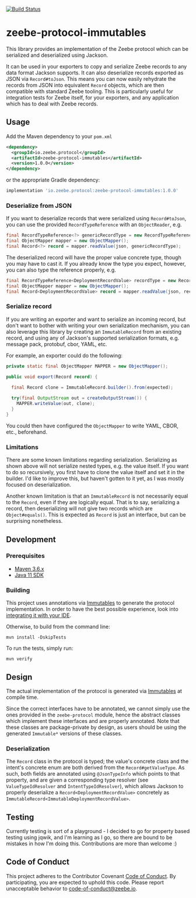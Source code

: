 [![Build Status](https://travis-ci.org/zeebe-io/zeebe-protocol-immutables.svg?branch=master)](https://travis-ci.org/zeebe-io/zeebe-protocol-immutables)

# zeebe-protocol-immutables

This library provides an implementation of the Zeebe protocol which can be serialized and
deserialized using Jackson.

It can be used in your exporters to copy and serialize Zeebe records to any data format Jackson
supports. It can also deserialize records exported as JSON via `Record#toJson`. This means you can
now easily rehydrate the records from JSON into equivalent `Record` objects, which are then
compatible with standard Zeebe tooling. This is particularly useful for integration tests for Zeebe
itself, for your exporters, and any application which has to deal with Zeebe records.

## Usage

Add the Maven dependency to your `pom.xml`

```xml
<dependency>
  <groupId>io.zeebe.protocol</groupId>
  <artifactId>zeebe-protocol-immutables</artifactId>
  <version>1.0.0</version>
</dependency>
```

or the appropriate Gradle dependency:

```groovy
implementation 'io.zeebe.protocol:zeebe-protocol-immutables:1.0.0'
```

### Deserialize from JSON

If you want to deserialize records that were serialized using `Record#toJson`, you can use the
provided `RecordTypeReference` with an `ObjectReader`, e.g.

```java
final RecordTypeReference<?> genericRecordType = new RecordTypeReference<>();
final ObjectMapper mapper = new ObjectMapper();
final Record<?> record = mapper.readValue(json, genericRecordType);
```

The deserialized record will have the proper value concrete type, though you may have to cast it. If
you already know the type you expect, however, you can also type the reference properly, e.g.

```java
final RecordTypeReference<DeploymentRecordValue> recordType = new RecordTypeReference<>();
final ObjectMapper mapper = new ObjectMapper();
final Record<DeploymentRecordValue> record = mapper.readValue(json, recordType);
```

### Serialize record

If you are writing an exporter and want to serialize an incoming record, but don't want to bother
with writing your own serialization mechanism, you can also leverage this library by creating an
`ImmutableRecord` from an existing record, and using any of Jackson's supported serialization
formats, e.g. message pack, protobuf, cbor, YAML, etc.

For example, an exporter could do the following:

```java
private static final ObjectMapper MAPPER = new ObjectMapper();

public void export(Record record) {

  final Record clone = ImmutableRecord.builder().from(expected);
  
  try(final OutputStream out = createOutputStream()) {
    MAPPER.writeValue(out, clone);  
  }
}
```

You could then have configured the `ObjectMapper` to write YAML, CBOR, etc., beforehand.

### Limitations

There are some known limitations regarding serialization. Serializing as shown above will not
serialize nested types, e.g. the value itself. If you want to do so recursively, you first have to
clone the value itself and set it in the builder. I'd like to improve this, but haven't gotten to it
yet, as I was mostly focused on deserialization.

Another known limitation is that an `ImmutableRecord` is not necessarily equal to the `Record`, even
if they are logically equal. That is to say, serializing a record, then deserializing will not give
two records which are `Object#equals()`. This is expected as `Record` is just an interface, but can
be surprising nonetheless.

## Development

### Prerequisites

- [Maven 3.6.x](https://sdkman.io/sdks#maven)
- [Java 11 SDK](https://sdkman.io/jdks)

### Building

This project uses annotations via [Immutables](https://immutables.github.io/) to generate the 
protocol implementation. In order to have the best possible experience, look into 
[integrating it with your IDE](https://immutables.github.io/apt.html). 

Otherwise, to build from the command line:

```shell
mvn install -DskipTests
```

To run the tests, simply run:

```shell
mvn verify
```

## Design

The actual implementation of the protocol is generated via
[Immutables](https://immutables.github.io/) at compile time.

Since the correct interfaces have to be annotated, we cannot simply use the ones provided in the 
`zeebe-protocol` module, hence the abstract classes which implement these interfaces and are
properly annotated. Note that these classes are package-private by design, as users should be using
the generated `Immutable*` versions of these classes.

### Deserialization

The `Record` class in the protocol is typed; the value's concrete class and the intent's concrete 
enum are both derived from the `Record#getValueType`. As such, both fields are annotated using
`@JsonTypeInfo` which points to that property, and are given a corresponding type resolver (see
`ValueTypeIdResolver` and `IntentTypeIdResolver`), which allows Jackson to properly deserialize a 
`Record<DeploymentRecordValue>` concretely as `ImmutableRecord<ImmutableDeploymentRecordValue>`.

## Testing

Currently testing is sort of a playground - I decided to go for property based testing using jqwik, 
and I'm learning as I go, so there are bound to be mistakes in how I'm doing this.
Contributions are more than welcome :)

## Code of Conduct

This project adheres to the Contributor Covenant [Code of Conduct](/CODE_OF_CONDUCT.md). By
participating, you are expected to uphold this code. Please report unacceptable behavior to
code-of-conduct@zeebe.io.
